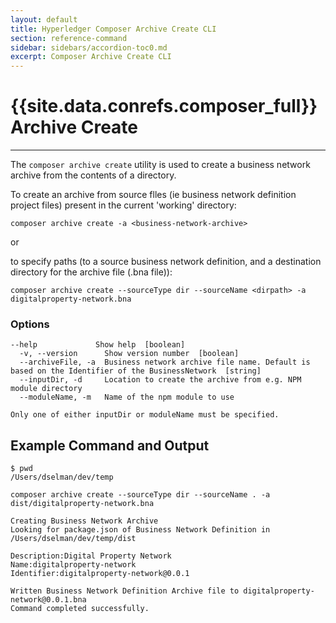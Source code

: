 ```yaml
---
layout: default
title: Hyperledger Composer Archive Create CLI
section: reference-command
sidebar: sidebars/accordion-toc0.md
excerpt: Composer Archive Create CLI
---
```


# {{site.data.conrefs.composer_full}} Archive Create

---

The `composer archive create` utility is used to create a business network archive from the contents of a directory.

To create an archive from source flles (ie business network definition project files) present in the current 'working' directory:

```
composer archive create -a <business-network-archive>

```

or

to specify paths (to a source business network definition,  and a destination directory for the archive file (.bna file)):

```
composer archive create --sourceType dir --sourceName <dirpath> -a digitalproperty-network.bna
```

### Options

```
--help             Show help  [boolean]
  -v, --version      Show version number  [boolean]
  --archiveFile, -a  Business network archive file name. Default is based on the Identifier of the BusinessNetwork  [string]
  --inputDir, -d     Location to create the archive from e.g. NPM module directory
  --moduleName, -m   Name of the npm module to use

Only one of either inputDir or moduleName must be specified.
```

## Example Command and Output

```
$ pwd
/Users/dselman/dev/temp

composer archive create --sourceType dir --sourceName . -a dist/digitalproperty-network.bna

Creating Business Network Archive
Looking for package.json of Business Network Definition in /Users/dselman/dev/temp/dist

Description:Digital Property Network
Name:digitalproperty-network
Identifier:digitalproperty-network@0.0.1

Written Business Network Definition Archive file to digitalproperty-network@0.0.1.bna
Command completed successfully.
```
